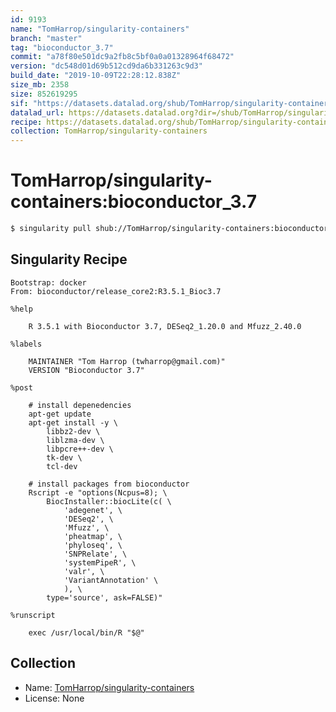 ```yaml
---
id: 9193
name: "TomHarrop/singularity-containers"
branch: "master"
tag: "bioconductor_3.7"
commit: "a78f80e501dc9a2fb8c5bf0a0a01328964f68472"
version: "dc548d01d69b512cd9da6b331263c9d3"
build_date: "2019-10-09T22:28:12.838Z"
size_mb: 2358
size: 852619295
sif: "https://datasets.datalad.org/shub/TomHarrop/singularity-containers/bioconductor_3.7/2019-10-09-a78f80e5-dc548d01/dc548d01d69b512cd9da6b331263c9d3.simg"
datalad_url: https://datasets.datalad.org?dir=/shub/TomHarrop/singularity-containers/bioconductor_3.7/2019-10-09-a78f80e5-dc548d01/
recipe: https://datasets.datalad.org/shub/TomHarrop/singularity-containers/bioconductor_3.7/2019-10-09-a78f80e5-dc548d01/Singularity
collection: TomHarrop/singularity-containers
---
```


# TomHarrop/singularity-containers:bioconductor_3.7

```bash
$ singularity pull shub://TomHarrop/singularity-containers:bioconductor_3.7
```

## Singularity Recipe

```singularity
Bootstrap: docker
From: bioconductor/release_core2:R3.5.1_Bioc3.7

%help

    R 3.5.1 with Bioconductor 3.7, DESeq2_1.20.0 and Mfuzz_2.40.0
    
%labels

    MAINTAINER "Tom Harrop (twharrop@gmail.com)"
    VERSION "Bioconductor 3.7"

%post

    # install depenedencies
    apt-get update
    apt-get install -y \
        libbz2-dev \
        liblzma-dev \
        libpcre++-dev \
        tk-dev \
        tcl-dev

    # install packages from bioconductor
    Rscript -e "options(Ncpus=8); \
        BiocInstaller::biocLite(c( \
            'adegenet', \
            'DESeq2', \
            'Mfuzz', \
            'pheatmap', \
            'phyloseq', \
            'SNPRelate', \
            'systemPipeR', \
            'valr', \
            'VariantAnnotation' \
            ), \
        type='source', ask=FALSE)"

%runscript

    exec /usr/local/bin/R "$@"
```

## Collection

 - Name: [TomHarrop/singularity-containers](https://github.com/TomHarrop/singularity-containers)
 - License: None

